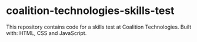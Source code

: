 # coalition-technologies-skills-test
This repository contains code for a skills test at Coalition Technologies. Built with: HTML, CSS and JavaScript.
